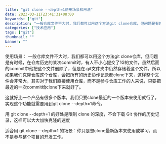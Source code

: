```yaml
---
title: "git clone --depth=1使用场景和用法"
date: 2023-03-11T23:41:31+08:00
keywords: ["git"]
description: "一般仓库文件不大时，我们都可以用这个方法git clone仓库，但问题是有时候，在仓库历史的某次commit时，有人不小心提交了1G的文件..."
categories: ["技术应用"]
tags: ["git"]
thumbnail: ""
banner: ""
---
```


使用场景：
一般仓库文件不大时，我们都可以用这个方法git clone仓库，但问题是有时候，在仓库历史的某次commit时，有人不小心提交了1G的文件，虽然后面的commit中他把这个文件删除了，但是在.git文件夹中仍然存储着这个文件，所以如果我们克隆仓库这个仓库，会把所有的历史协作记录都clone下来，这样整个文件会非常大，其实对于我们直接使用仓库，而不是参与仓库工作的人来说，只要把最近的一次commit给clone下来就好了。

这就好比一个产品有很多个版本，我们只要clone最近的一个版本来使用就行了。实现这个功能就需要用到git clone --depth=1命令。

用 git clone --depth=1 的好处是限制 clone 的深度，不会下载 Git 协作的历史记录，这样可以大大加快克隆的速度

适合用 git clone --depth=1 的场景：你只是想clone最新版本来使用或学习，而不是参与整个项目的开发工作。